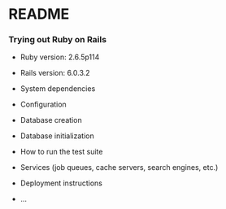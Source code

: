 # README
### Trying out Ruby on Rails

* Ruby version:  2.6.5p114
* Rails version:  6.0.3.2

* System dependencies
* Configuration
* Database creation
* Database initialization
* How to run the test suite
* Services (job queues, cache servers, search engines, etc.)
* Deployment instructions
* ...
